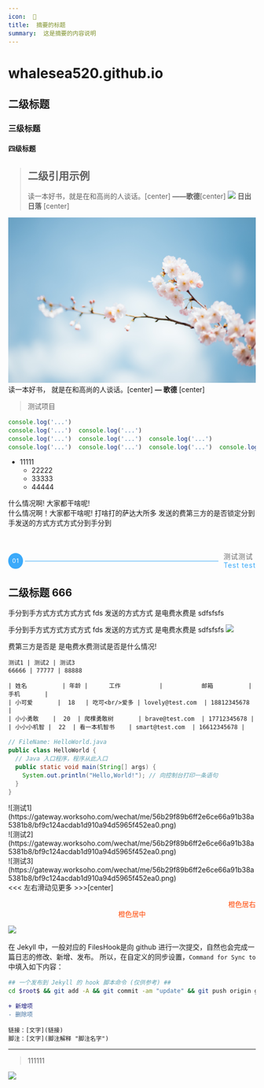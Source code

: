```yaml
---
icon:  👿
title:  摘要的标题
summary:  这是摘要的内容说明
---
```


# whalesea520.github.io
## 二级标题
### 三级标题
#### 四级标题

> ## 二级引用示例
> 读一本好书，就是在和高尚的人谈话。[center]
> **——歌德**[center]
> ![](https://gateway.worksoho.com/wechat/me/56b29f89b6ff2e6ce66a91b38a5381b8/9b9c1df647dc32fd3bfb3eb2d17e481a.jpg)
> **日出日落** [center]


![](./_image/2022-11-15-00-58-10.jpg)
读一本好书， 就是在和高尚的人谈话。[center]
**— 歌德** [center]

> 测试项目

```js
console.log('...')
console.log('...')  console.log('...')
console.log('...')  console.log('...')  console.log('...')
console.log('...')  console.log('...')  console.log('...')  console.log('...')
```

* 11111
    - 22222
    - 33333
    - 44444

什么情况啊!  大家都干啥呢!  
什么情况啊！大家都干啥呢!    打啥打的萨达大所多
发送的费第三方的是否锁定分到手发送的方式方式方式分到手分到

<div style="width: 100%;margin-top:50px;">
<section style="display:flex;justify-content:center;align-items:center;"><section style="color:#FFFFFF;margin:0;font-size: 12px;line-height: 16px; letter-spacing: 1px;padding: 8px;border-radius: 50%;background-color: #3BAAFA;">01</section><section style="width: 3x;">&nbsp;</section><section style="height: 1px;flex: 1;background-color: #3BAAFA;"></section><section style="width: 10px;">&nbsp;</section><section><section style="color: #666666;margin:0;font-size: 14px;line-height: 18px; letter-spacing: 1px;">测试测试</section><section style="color: #3BAAFA;margin:0;font-size: 14px;line-height: 18px; letter-spacing: 1px;">Test test</section></section></section>
</div>

## 二级标题 666

手分到手方式方式方式方式 fds
发送的方式方式
是电费水费是
sdfsfsfs

手分到手方式方式方式方式 fds
发送的方式方式
是电费水费是
sdfsfsfs
![](https://gateway.worksoho.com/wechat/me/56b29f89b6ff2e6ce66a91b38a5381b8/4f95179ea34db624ebafc38bbbfa9903.png)

费第三方是否是
是电费水费测试是否是什么情况!

```table
测试1 | 测试2 | 测试3
66666 | 77777 | 88888 
```

```table
| 姓名          | 年龄 |      工作           |           邮箱          |       手机       |
| 小可爱       |  18   | 吃可<br/>爱多 | lovely@test.com  | 18812345678 |
| 小小勇敢    |  20  | 爬棵勇敢树       | brave@test.com  | 17712345678 |
| 小小小机智 |  22  | 看一本机智书    | smart@test.com  | 16612345678 |
```

```java
// FileName: HelloWorld.java
public class HelloWorld {
  // Java 入口程序，程序从此入口
  public static void main(String[] args) {
    System.out.println("Hello,World!"); // 向控制台打印一条语句
  }
}
```

<section class="imageflow-layer1">
    <section class="imageflow-layer2">
        <section class="imageflow-layer3">
            ![测试1](https://gateway.worksoho.com/wechat/me/56b29f89b6ff2e6ce66a91b38a5381b8/bf9c124acdab1d910a94d5965f452ea0.png)
        </section>
        <section class="imageflow-layer3">
            ![测试2](https://gateway.worksoho.com/wechat/me/56b29f89b6ff2e6ce66a91b38a5381b8/bf9c124acdab1d910a94d5965f452ea0.png)
        </section>
        <section class="imageflow-layer3">
            ![测试3](https://gateway.worksoho.com/wechat/me/56b29f89b6ff2e6ce66a91b38a5381b8/bf9c124acdab1d910a94d5965f452ea0.png)
        </section>
    </section>
</section>
<<< 左右滑动见更多 >>>[center]

<span style="display:block;text-align:right;color:orangered;">橙色居右</span>
<span style="display:block;text-align:center;color:orangered;">橙色居中</span>


![](https://gateway.worksoho.com/wechat/me/56b29f89b6ff2e6ce66a91b38a5381b8/bf9c124acdab1d910a94d5965f452ea0.png)        


在 Jekyll 中，一般对应的 FilesHook是向 github 进行一次提交，自然也会完成一篇日志的修改、新增、发布。
所以，在自定义的同步设置，`Command for Sync to` 中填入如下内容：
```sh
## 一个发布到 Jekyll 的 hook 脚本命令 (仅供参考) ## 
cd $root$ && git add -A && git commit -am "update" && git push origin gh-pages
```

```diff
+ 新增项
- 删除项
```

```
链接：[文字](链接)
脚注：[文字](脚注解释 "脚注名字")
```

- - - - - 

> 111111


![](https://gateway.worksoho.com/wechat/me/56b29f89b6ff2e6ce66a91b38a5381b8/d7e1bffb0f00435dcce347f71ee7210d.gif)